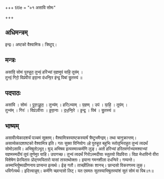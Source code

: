 +++
title = "०१ असावि सोमः"

+++
## अधिमन्त्रम्
इन्द्रः। अष्टको वैश्वामित्रः। त्रिष्टुप्।

## मन्त्रः
असा॑वि॒ सोमः॑ पुरुहूत॒ तुभ्यं॒ हरि॑भ्यां य॒ज्ञमुप॑ याहि॒ तूय॑म् ।  
तुभ्यं॒ गिरो॒ विप्र॑वीरा इया॒ना द॑धन्वि॒र इ॑न्द्र॒ पिबा॑ सु॒तस्य॑ ॥

## पदपाठः
असा॑वि । सोमः॑ । पु॒रु॒ऽहू॒त॒ । तुभ्य॑म् । हरि॑ऽभ्याम् । य॒ज्ञम् । उप॑ । या॒हि॒ । तूय॑म् ।  
तुभ्य॑म् । गिरः॑ । विप्र॑ऽवीराः । इ॒या॒नाः । द॒ध॒न्वि॒रे । इ॒न्द्र॒ । पिब॑ । सु॒तस्य॑ ॥

## भाष्यम्
असावीत्येकादशर्चं पञ्चमं सूक्तम्। वैश्वामित्रस्याष्टकस्यार्षं त्रैष्टुभमैन्द्रम्। तथा चानुक्रान्तम्। असाव्येकादशाष्टको वैश्वामित्र इति। गतः सुक्त विनियोगः॥हे पुरुहूत बहुभिः स्तोतृभिराहुत तुभ्यं त्वदर्थं सोमोऽसावि। अभिषुतोऽभूत्। षुञ् अभिषव इत्यस्मात्कर्मणि लुङ्। अतो हरिभ्यां हरितवर्णाभ्यामश्वाभ्यां यज्ञमस्मदीयं तूयं तूर्णमुप याहि। उपागच्छ। तुभ्यं त्वदर्थं गिरोऽस्मदीयाः स्तुतयो विप्रविराः। विप्रा मेधाविनो वीरा विशेषेण प्रेरयितारः प्रोद्गमयितारो यासां तास्तथोक्ताः। इयाना गमनशीला दधन्विरे। गम्यन्ते। अस्माभिर्युष्मत्प्रीणनाय प्राप्यन्त इत्यर्थः। ईङ् गतौ। ताच्छीलिकः शानच्। छान्दसो विकरणस्य लुक्। धविर्गत्यर्थः। इदित्त्वान्नुम्। कर्मणि च्छान्दसो लिट्। यत एवमतः सुतस्याभिषुतस्यांशं सुतं सोमं वा पिब॥१॥